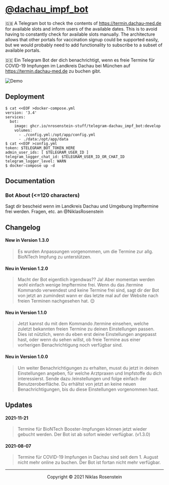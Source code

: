 # [@dachau_impf_bot](https://t.me/dachau_impf_bot)

🇬🇧 A Telegram bot to check the contents of https://termin.dachau-med.de for available slots and inform
users of the available dates. This is to avoid having to constantly check for available slots
manually. The architecture allows that other portals for vaccination signup could be supported easily,
but we would probably need to add functionality to subscribe to a subset of available portals.

🇩🇪 Ein Telegram Bot der dich benachrichtigt, wenn es freie Termine für COVID-19 Impfungen im Landkreis
Dachau bei München auf https://termin.dachau-med.de zu buchen gibt.

![Demo](.img/demo.png)

## Deployment

```
$ cat <<EOF >docker-compose.yml
version: '3.4'
services:
  bot:
    image: ghcr.io/nrosenstein-stuff/telegram-dachau_impf_bot:develop
    volumes:
      - ./config.yml:/opt/app/config.yml
      - ./data:/opt/app/data
$ cat <<EOF >config.yml
token: $TELEGRAM_BOT_TOKEN_HERE
admin_user_ids: [ $TELEGRAM_USER_ID ]
telegram_logger_chat_id: $TELEGRAM_USER_ID_OR_CHAT_ID
telegram_logger_level: WARN
$ docker-compose up -d
```

## Documentation

### Bot About (<=120 characters)

Sagt dir bescheid wenn im Landkreis Dachau und Umgebung Impftermine frei werden. Fragen, etc. an @NiklasRosenstein

## Changelog

#### New in Version 1.3.0

> Es wurden Anpassungen vorgenommen, um die Termine zur allg. BioNTech Impfung zu
> unterstützen.

#### Neu in Version 1.2.0

> Macht der Bot eigentlich irgendwas?? Ja! Aber momentan werden wohl einfach
> wenige Impftermine frei. Wenn du das /termine Kommando verwendest und keine
> Termine frei sind, sagt dir der Bot von jetzt an zumindest wann er das letzte
> mal auf der Website nach freien Terminen nachgesehen hat. 😌

#### Neu in Version 1.1.0

> Jetzt kannst du mit dem Kommando /termine einsehen, welche zuletzt bekannten
> freien Termine zu deinen Einstellungen passen. Dies ist nützlich, wenn du
> eben erst deine Einstellungen angepasst hast, oder wenn du sehen willst, ob
> freie Termine aus einer vorherigen Benachrichtigung noch verfügbar sind.

#### Neu in Version 1.0.0

> Um weiter Benachrichtigungen zu erhalten, musst du jetzt in deinen Einstellungen angeben, für
> welche Arztpraxen und Impfstoffe du dich interessierst. Sende dazu /einstellungen und folge einfach
> der Benutzeroberfläche. Du erhältst von jetzt an keine neuen Benachrichtigungen, bis du diese
> Einstellungen vorgenommen hast.

## Updates

#### 2021-11-21

> Termine für BioNTech Booster-Impfungen können jetzt wieder gebucht werden. Der Bot ist ab sofort wieder
> verfügbar. (v1.3.0)

#### 2021-08-07

> Termine für COVID-19 Impfungen in Dachau sind seit dem 1. August nicht mehr online zu buchen. Der Bot
> ist fortan nicht mehr verfügbar.

---

<p align="center">Copyright &copy; 2021 Niklas Rosenstein</p>
